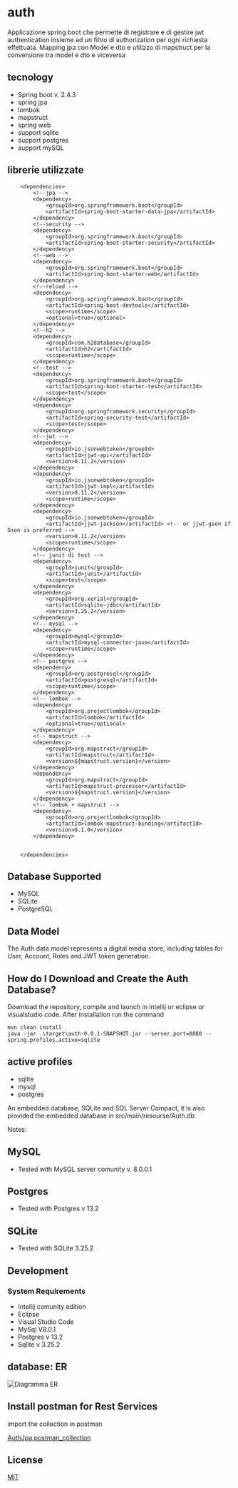 # auth

Applicazione spring boot che permette di registrare e di gestire jwt authentication 
insieme ad un filtro di authorization per ogni richiesta effettuata.
Mapping jpa con Model e dto e utilizzo di mapstruct per la conversione tra model 
e dto e viceversa

## tecnology

- Spring boot v. 2.4.3
- spring jpa
- lombok
- mapstruct  
- spring web
- support sqlite
- support postgres
- support mySQL

## librerie utilizzate
```
	<dependencies>
		<!--jpa -->
		<dependency>
			<groupId>org.springframework.boot</groupId>
			<artifactId>spring-boot-starter-data-jpa</artifactId>
		</dependency>
		<!--security -->
		<dependency>
			<groupId>org.springframework.boot</groupId>
			<artifactId>spring-boot-starter-security</artifactId>
		</dependency>
		<!--web -->
		<dependency>
			<groupId>org.springframework.boot</groupId>
			<artifactId>spring-boot-starter-web</artifactId>
		</dependency>
		<!--reload -->
		<dependency>
			<groupId>org.springframework.boot</groupId>
			<artifactId>spring-boot-devtools</artifactId>
			<scope>runtime</scope>
			<optional>true</optional>
		</dependency>
		<!--h2 -->
		<dependency>
			<groupId>com.h2database</groupId>
			<artifactId>h2</artifactId>
			<scope>runtime</scope>
		</dependency>
		<!--test -->
		<dependency>
			<groupId>org.springframework.boot</groupId>
			<artifactId>spring-boot-starter-test</artifactId>
			<scope>test</scope>
		</dependency>
		<dependency>
			<groupId>org.springframework.security</groupId>
			<artifactId>spring-security-test</artifactId>
			<scope>test</scope>
		</dependency>
		<!--jwt -->
		<dependency>
			<groupId>io.jsonwebtoken</groupId>
			<artifactId>jjwt-api</artifactId>
			<version>0.11.2</version>
		</dependency>
		<dependency>
			<groupId>io.jsonwebtoken</groupId>
			<artifactId>jjwt-impl</artifactId>
			<version>0.11.2</version>
			<scope>runtime</scope>
		</dependency>
		<dependency>
			<groupId>io.jsonwebtoken</groupId>
			<artifactId>jjwt-jackson</artifactId> <!-- or jjwt-gson if Gson is preferred -->
			<version>0.11.2</version>
			<scope>runtime</scope>
		</dependency>
		<!-- junit di test -->
		<dependency>
			<groupId>junit</groupId>
			<artifactId>junit</artifactId>
			<scope>test</scope>
		</dependency>
		<dependency>
			<groupId>org.xerial</groupId>
			<artifactId>sqlite-jdbc</artifactId>
			<version>3.25.2</version>
		</dependency>
		<!-- mysql -->
		<dependency>
			<groupId>mysql</groupId>
			<artifactId>mysql-connector-java</artifactId>
			<scope>runtime</scope>
		</dependency>
		<!-- postgres -->
		<dependency>
			<groupId>org.postgresql</groupId>
			<artifactId>postgresql</artifactId>
			<scope>runtime</scope>
		</dependency>
		<!-- lombok -->
		<dependency>
			<groupId>org.projectlombok</groupId>
			<artifactId>lombok</artifactId>
			<optional>true</optional>
		</dependency>
		<!-- mapstruct -->
		<dependency>
			<groupId>org.mapstruct</groupId>
			<artifactId>mapstruct</artifactId>
			<version>${mapstruct.version}</version>
		</dependency>
		<dependency>
			<groupId>org.mapstruct</groupId>
			<artifactId>mapstruct-processor</artifactId>
			<version>${mapstruct.version}</version>
		</dependency>
		<!-- lombok + mapstruct -->
		<dependency>
			<groupId>org.projectlombok</groupId>
			<artifactId>lombok-mapstruct-binding</artifactId>
			<version>0.1.0</version>
		</dependency>


	</dependencies>

```
## Database Supported

- MySQL
- SQLite
- PostgreSQL

## Data Model

The Auth data model represents a digital media store, including tables for User, Account, Roles and JWT token generation.

## How do I Download and Create the Auth Database?

Download the repository, compile and launch in intellij or eclipse or visualstudio code.
After installation run the command

```
mvn clean install
java -jar .\target\auth-0.0.1-SNAPSHOT.jar --server.port=8080 --spring.profiles.active=sqlite
```

## active profiles

- sqlite
- mysql
- postgres

An embedded database, SQLite and SQL Server Compact, it is also provided the embedded database in src/main/resourse/Auth.db

Notes:

## MySQL

- Tested with MySQL server comunity v. 8.0.0.1

## Postgres

- Tested with Postgres v 13.2

## SQLite

- Tested with SQLite 3.25.2

## Development

### System Requirements

- Intellij comunity edition
- Eclipse
- Visual Studio Code
- MySql V8.0.1
- Postgres v 13.2
- Sqlite v 3.25.2

## database: ER

![Diagramma ER](sqlite-sample-database-color.jpg)

## Install postman for Rest Services

import the collection in postman

[AuthJpa.postman_collection](auth.postman_collection.json)

## License

[MIT](https://choosealicense.com/licenses/mit/)